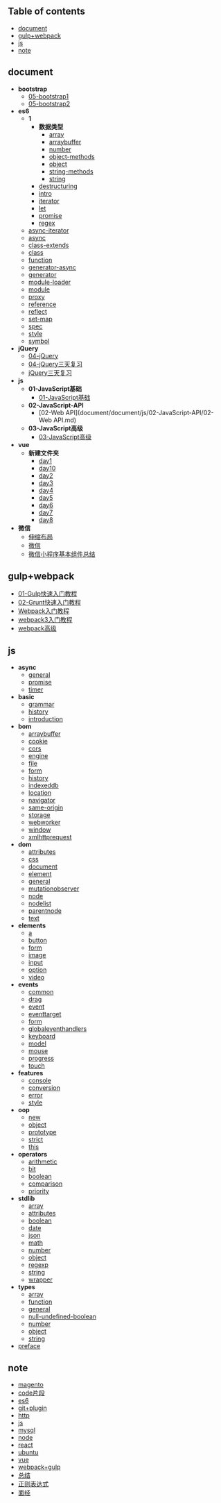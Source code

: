 ## Table of contents
  + [document](#document)
  + [gulp+webpack](#gulp+webpack)
  + [js](#js)
  + [note](#note)
## document
  + **bootstrap**
    + [05-bootstrap1](document/document/bootstrap/05-bootstrap1.md)
    + [05-bootstrap2](document/document/bootstrap/05-bootstrap2.md)
  + **es6**
    + **1**
      + **数据类型**
        + [array](document/document/es6/1/数据类型/array.md)
        + [arraybuffer](document/document/es6/1/数据类型/arraybuffer.md)
        + [number](document/document/es6/1/数据类型/number.md)
        + [object-methods](document/document/es6/1/数据类型/object-methods.md)
        + [object](document/document/es6/1/数据类型/object.md)
        + [string-methods](document/document/es6/1/数据类型/string-methods.md)
        + [string](document/document/es6/1/数据类型/string.md)
      + [destructuring](document/document/es6/1/destructuring.md)
      + [intro](document/document/es6/1/intro.md)
      + [iterator](document/document/es6/1/iterator.md)
      + [let](document/document/es6/1/let.md)
      + [promise](document/document/es6/1/promise.md)
      + [regex](document/document/es6/1/regex.md)
    + [async-iterator](document/document/es6/async-iterator.md)
    + [async](document/document/es6/async.md)
    + [class-extends](document/document/es6/class-extends.md)
    + [class](document/document/es6/class.md)
    + [function](document/document/es6/function.md)
    + [generator-async](document/document/es6/generator-async.md)
    + [generator](document/document/es6/generator.md)
    + [module-loader](document/document/es6/module-loader.md)
    + [module](document/document/es6/module.md)
    + [proxy](document/document/es6/proxy.md)
    + [reference](document/document/es6/reference.md)
    + [reflect](document/document/es6/reflect.md)
    + [set-map](document/document/es6/set-map.md)
    + [spec](document/document/es6/spec.md)
    + [style](document/document/es6/style.md)
    + [symbol](document/document/es6/symbol.md)
  + **jQuery**
    + [04-jQuery](document/document/jQuery/04-jQuery.md)
    + [04-jQuery三天复习](document/document/jQuery/04-jQuery三天复习.md)
    + [jQuery三天复习](document/document/jQuery/jQuery三天复习.md)
  + **js**
    + **01-JavaScript基础**
      + [01-JavaScript基础](document/document/js/01-JavaScript基础/01-JavaScript基础.md)
    + **02-JavaScript-API**
      + [02-Web API](document/document/js/02-JavaScript-API/02-Web API.md)
    + **03-JavaScript高级**
      + [03-JavaScript高级](document/document/js/03-JavaScript高级/03-JavaScript高级.md)
  + **vue**
    + **新建文件夹**
      + [day1](document/document/vue/新建文件夹/day1.md)
      + [day10](document/document/vue/新建文件夹/day10.md)
      + [day2](document/document/vue/新建文件夹/day2.md)
      + [day3](document/document/vue/新建文件夹/day3.md)
      + [day4](document/document/vue/新建文件夹/day4.md)
      + [day5](document/document/vue/新建文件夹/day5.md)
      + [day6](document/document/vue/新建文件夹/day6.md)
      + [day7](document/document/vue/新建文件夹/day7.md)
      + [day8](document/document/vue/新建文件夹/day8.md)
  + **微信**
    + [伸缩布局](document/document/微信/伸缩布局.md)
    + [微信](document/document/微信/微信.md)
    + [微信小程序基本组件总结](document/document/微信/微信小程序基本组件总结.md)
## gulp+webpack
  + [01-Gulp快速入门教程](document/gulp+webpack/01-Gulp快速入门教程.md)
  + [02-Grunt快速入门教程](document/gulp+webpack/02-Grunt快速入门教程.md)
  + [Webpack入门教程](document/gulp+webpack/Webpack入门教程.md)
  + [webpack3入门教程](document/gulp+webpack/webpack3入门教程.md)
  + [webpack高级](document/gulp+webpack/webpack高级.md)
## js
  + **async**
    + [general](document/js/async/general.md)
    + [promise](document/js/async/promise.md)
    + [timer](document/js/async/timer.md)
  + **basic**
    + [grammar](document/js/basic/grammar.md)
    + [history](document/js/basic/history.md)
    + [introduction](document/js/basic/introduction.md)
  + **bom**
    + [arraybuffer](document/js/bom/arraybuffer.md)
    + [cookie](document/js/bom/cookie.md)
    + [cors](document/js/bom/cors.md)
    + [engine](document/js/bom/engine.md)
    + [file](document/js/bom/file.md)
    + [form](document/js/bom/form.md)
    + [history](document/js/bom/history.md)
    + [indexeddb](document/js/bom/indexeddb.md)
    + [location](document/js/bom/location.md)
    + [navigator](document/js/bom/navigator.md)
    + [same-origin](document/js/bom/same-origin.md)
    + [storage](document/js/bom/storage.md)
    + [webworker](document/js/bom/webworker.md)
    + [window](document/js/bom/window.md)
    + [xmlhttprequest](document/js/bom/xmlhttprequest.md)
  + **dom**
    + [attributes](document/js/dom/attributes.md)
    + [css](document/js/dom/css.md)
    + [document](document/js/dom/document.md)
    + [element](document/js/dom/element.md)
    + [general](document/js/dom/general.md)
    + [mutationobserver](document/js/dom/mutationobserver.md)
    + [node](document/js/dom/node.md)
    + [nodelist](document/js/dom/nodelist.md)
    + [parentnode](document/js/dom/parentnode.md)
    + [text](document/js/dom/text.md)
  + **elements**
    + [a](document/js/elements/a.md)
    + [button](document/js/elements/button.md)
    + [form](document/js/elements/form.md)
    + [image](document/js/elements/image.md)
    + [input](document/js/elements/input.md)
    + [option](document/js/elements/option.md)
    + [video](document/js/elements/video.md)
  + **events**
    + [common](document/js/events/common.md)
    + [drag](document/js/events/drag.md)
    + [event](document/js/events/event.md)
    + [eventtarget](document/js/events/eventtarget.md)
    + [form](document/js/events/form.md)
    + [globaleventhandlers](document/js/events/globaleventhandlers.md)
    + [keyboard](document/js/events/keyboard.md)
    + [model](document/js/events/model.md)
    + [mouse](document/js/events/mouse.md)
    + [progress](document/js/events/progress.md)
    + [touch](document/js/events/touch.md)
  + **features**
    + [console](document/js/features/console.md)
    + [conversion](document/js/features/conversion.md)
    + [error](document/js/features/error.md)
    + [style](document/js/features/style.md)
  + **oop**
    + [new](document/js/oop/new.md)
    + [object](document/js/oop/object.md)
    + [prototype](document/js/oop/prototype.md)
    + [strict](document/js/oop/strict.md)
    + [this](document/js/oop/this.md)
  + **operators**
    + [arithmetic](document/js/operators/arithmetic.md)
    + [bit](document/js/operators/bit.md)
    + [boolean](document/js/operators/boolean.md)
    + [comparison](document/js/operators/comparison.md)
    + [priority](document/js/operators/priority.md)
  + **stdlib**
    + [array](document/js/stdlib/array.md)
    + [attributes](document/js/stdlib/attributes.md)
    + [boolean](document/js/stdlib/boolean.md)
    + [date](document/js/stdlib/date.md)
    + [json](document/js/stdlib/json.md)
    + [math](document/js/stdlib/math.md)
    + [number](document/js/stdlib/number.md)
    + [object](document/js/stdlib/object.md)
    + [regexp](document/js/stdlib/regexp.md)
    + [string](document/js/stdlib/string.md)
    + [wrapper](document/js/stdlib/wrapper.md)
  + **types**
    + [array](document/js/types/array.md)
    + [function](document/js/types/function.md)
    + [general](document/js/types/general.md)
    + [null-undefined-boolean](document/js/types/null-undefined-boolean.md)
    + [number](document/js/types/number.md)
    + [object](document/js/types/object.md)
    + [string](document/js/types/string.md)
  + [preface](document/js/preface.md)
## note
  + [magento](document/note/magento.md)
+ [code片段](document/code片段.md)
+ [es6](document/es6.md)
+ [git+plugin](document/git+plugin.md)
+ [http](document/http.md)
+ [js](document/js.md)
+ [mysql](document/mysql.md)
+ [node](document/node.md)
+ [react](document/react.md)
+ [ubuntu](document/ubuntu.md)
+ [vue](document/vue.md)
+ [webpack+gulp](document/webpack+gulp.md)
+ [总结](document/总结.md)
+ [正则表达式](document/正则表达式.md)
+ [面经](document/面经.md)
